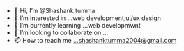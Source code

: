- 👋 Hi, I’m @Shashank tumma
- 👀 I’m interested in ...web development,ui/ux design 
- 🌱 I’m currently learning ...web developmwnt 
- 💞️ I’m looking to collaborate on ...
- 📫 How to reach me ...shashanktumma2004@gmail.com

<!---
Shashanktumma/Shashanktumma is a ✨ special ✨ repository because its `README.md` (this file) appears on your GitHub profile.
You can click the Preview link to take a look at your changes.
--->
